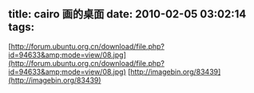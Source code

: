 title: cairo 画的桌面
date: 2010-02-05 03:02:14
tags:
---

[http://forum.ubuntu.org.cn/download/file.php?id=94633&amp;mode=view/08.jpg](http://forum.ubuntu.org.cn/download/file.php?id=94633&amp;mode=view/08.jpg)
[http://imagebin.org/83439](http://imagebin.org/83439)
